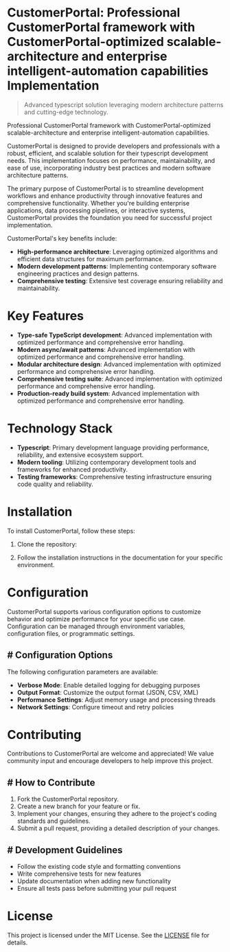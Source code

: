 <!-- fallback_CustomerPortal_20250810085635_21380 -->

# CustomerPortal: Professional CustomerPortal framework with CustomerPortal-optimized scalable-architecture and enterprise intelligent-automation capabilities Implementation
> Advanced typescript solution leveraging modern architecture patterns and cutting-edge technology.

Professional CustomerPortal framework with CustomerPortal-optimized scalable-architecture and enterprise intelligent-automation capabilities.

CustomerPortal is designed to provide developers and professionals with a robust, efficient, and scalable solution for their typescript development needs. This implementation focuses on performance, maintainability, and ease of use, incorporating industry best practices and modern software architecture patterns.

The primary purpose of CustomerPortal is to streamline development workflows and enhance productivity through innovative features and comprehensive functionality. Whether you're building enterprise applications, data processing pipelines, or interactive systems, CustomerPortal provides the foundation you need for successful project implementation.

CustomerPortal's key benefits include:

* **High-performance architecture**: Leveraging optimized algorithms and efficient data structures for maximum performance.
* **Modern development patterns**: Implementing contemporary software engineering practices and design patterns.
* **Comprehensive testing**: Extensive test coverage ensuring reliability and maintainability.

# Key Features

* **Type-safe TypeScript development**: Advanced implementation with optimized performance and comprehensive error handling.
* **Modern async/await patterns**: Advanced implementation with optimized performance and comprehensive error handling.
* **Modular architecture design**: Advanced implementation with optimized performance and comprehensive error handling.
* **Comprehensive testing suite**: Advanced implementation with optimized performance and comprehensive error handling.
* **Production-ready build system**: Advanced implementation with optimized performance and comprehensive error handling.

# Technology Stack

* **Typescript**: Primary development language providing performance, reliability, and extensive ecosystem support.
* **Modern tooling**: Utilizing contemporary development tools and frameworks for enhanced productivity.
* **Testing frameworks**: Comprehensive testing infrastructure ensuring code quality and reliability.

# Installation

To install CustomerPortal, follow these steps:

1. Clone the repository:


2. Follow the installation instructions in the documentation for your specific environment.

# Configuration

CustomerPortal supports various configuration options to customize behavior and optimize performance for your specific use case. Configuration can be managed through environment variables, configuration files, or programmatic settings.

## # Configuration Options

The following configuration parameters are available:

* **Verbose Mode**: Enable detailed logging for debugging purposes
* **Output Format**: Customize the output format (JSON, CSV, XML)
* **Performance Settings**: Adjust memory usage and processing threads
* **Network Settings**: Configure timeout and retry policies

# Contributing

Contributions to CustomerPortal are welcome and appreciated! We value community input and encourage developers to help improve this project.

## # How to Contribute

1. Fork the CustomerPortal repository.
2. Create a new branch for your feature or fix.
3. Implement your changes, ensuring they adhere to the project's coding standards and guidelines.
4. Submit a pull request, providing a detailed description of your changes.

## # Development Guidelines

* Follow the existing code style and formatting conventions
* Write comprehensive tests for new features
* Update documentation when adding new functionality
* Ensure all tests pass before submitting your pull request

# License

This project is licensed under the MIT License. See the [LICENSE](https://github.com/laurindoisaac/CustomerPortal/blob/main/LICENSE) file for details.
